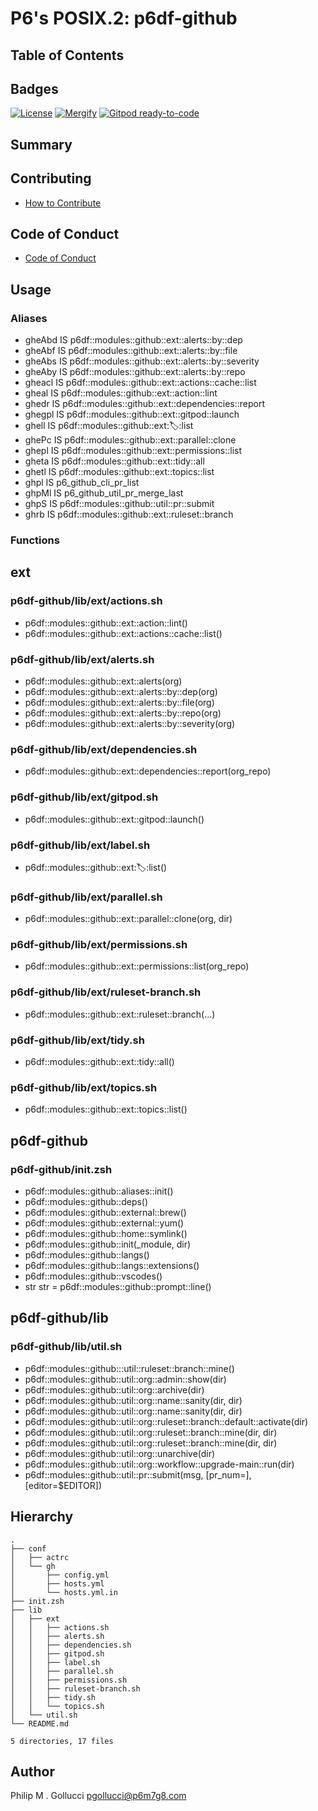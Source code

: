 # P6's POSIX.2: p6df-github

## Table of Contents

## Badges

[![License](https://img.shields.io/badge/License-Apache%202.0-yellowgreen.svg)](https://opensource.org/licenses/Apache-2.0)
[![Mergify](https://img.shields.io/endpoint.svg?url=https://gh.mergify.io/badges//p6df-github/&style=flat)](https://mergify.io)
[![Gitpod ready-to-code](https://img.shields.io/badge/Gitpod-ready--to--code-blue?logo=gitpod)](<https://gitpod.io/#https://github.com//p6df-github>)

## Summary

## Contributing

- [How to Contribute](<https://github.com//.github/blob/main/CONTRIBUTING.md>)

## Code of Conduct

- [Code of Conduct](<https://github.com//.github/blob/main/CODE_OF_CONDUCT.md>)

## Usage

### Aliases

- gheAbd IS p6df::modules::github::ext::alerts::by::dep
- gheAbf IS p6df::modules::github::ext::alerts::by::file
- gheAbs IS p6df::modules::github::ext::alerts::by::severity
- gheAby IS p6df::modules::github::ext::alerts::by::repo
- gheacl IS p6df::modules::github::ext::actions::cache::list
- gheal IS p6df::modules::github::ext::action::lint
- ghedr IS p6df::modules::github::ext::dependencies::report
- ghegpl IS p6df::modules::github::ext::gitpod::launch
- ghell IS p6df::modules::github::ext::label::list
- ghePc IS p6df::modules::github::ext::parallel::clone
- ghepl IS p6df::modules::github::ext::permissions::list
- gheta IS p6df::modules::github::ext::tidy::all
- ghetl IS p6df::modules::github::ext::topics::list
- ghpl IS p6_github_cli_pr_list
- ghpMl IS p6_github_util_pr_merge_last
- ghpS IS p6df::modules::github::util::pr::submit
- ghrb IS p6df::modules::github::ext::ruleset::branch
### Functions

## ext

### p6df-github/lib/ext/actions.sh

- p6df::modules::github::ext::action::lint()
- p6df::modules::github::ext::actions::cache::list()

### p6df-github/lib/ext/alerts.sh

- p6df::modules::github::ext::alerts(org)
- p6df::modules::github::ext::alerts::by::dep(org)
- p6df::modules::github::ext::alerts::by::file(org)
- p6df::modules::github::ext::alerts::by::repo(org)
- p6df::modules::github::ext::alerts::by::severity(org)

### p6df-github/lib/ext/dependencies.sh

- p6df::modules::github::ext::dependencies::report(org_repo)

### p6df-github/lib/ext/gitpod.sh

- p6df::modules::github::ext::gitpod::launch()

### p6df-github/lib/ext/label.sh

- p6df::modules::github::ext::label::list()

### p6df-github/lib/ext/parallel.sh

- p6df::modules::github::ext::parallel::clone(org, dir)

### p6df-github/lib/ext/permissions.sh

- p6df::modules::github::ext::permissions::list(org_repo)

### p6df-github/lib/ext/ruleset-branch.sh

- p6df::modules::github::ext::ruleset::branch(...)

### p6df-github/lib/ext/tidy.sh

- p6df::modules::github::ext::tidy::all()

### p6df-github/lib/ext/topics.sh

- p6df::modules::github::ext::topics::list()

## p6df-github

### p6df-github/init.zsh

- p6df::modules::github::aliases::init()
- p6df::modules::github::deps()
- p6df::modules::github::external::brew()
- p6df::modules::github::external::yum()
- p6df::modules::github::home::symlink()
- p6df::modules::github::init(_module, dir)
- p6df::modules::github::langs()
- p6df::modules::github::langs::extensions()
- p6df::modules::github::vscodes()
- str str = p6df::modules::github::prompt::line()

## p6df-github/lib

### p6df-github/lib/util.sh

- p6df::modules::github:::util::ruleset::branch::mine()
- p6df::modules::github::util::org::admin::show(dir)
- p6df::modules::github::util::org::archive(dir)
- p6df::modules::github::util::org::name::sanity(dir, dir)
- p6df::modules::github::util::org::name::sanity(dir, dir)
- p6df::modules::github::util::org::ruleset::branch::default::activate(dir)
- p6df::modules::github::util::org::ruleset::branch::mine(dir, dir)
- p6df::modules::github::util::org::ruleset::branch::mine(dir, dir)
- p6df::modules::github::util::org::unarchive(dir)
- p6df::modules::github::util::org::workflow::upgrade-main::run(dir)
- p6df::modules::github::util::pr::submit(msg, [pr_num=], [editor=$EDITOR])

## Hierarchy

```text
.
├── conf
│   ├── actrc
│   └── gh
│       ├── config.yml
│       ├── hosts.yml
│       └── hosts.yml.in
├── init.zsh
├── lib
│   ├── ext
│   │   ├── actions.sh
│   │   ├── alerts.sh
│   │   ├── dependencies.sh
│   │   ├── gitpod.sh
│   │   ├── label.sh
│   │   ├── parallel.sh
│   │   ├── permissions.sh
│   │   ├── ruleset-branch.sh
│   │   ├── tidy.sh
│   │   └── topics.sh
│   └── util.sh
└── README.md

5 directories, 17 files
```

## Author

Philip M . Gollucci <pgollucci@p6m7g8.com>
